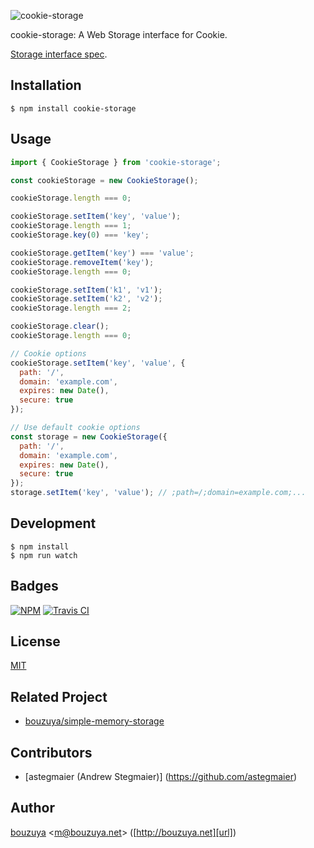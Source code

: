 ![cookie-storage](https://cloud.githubusercontent.com/assets/1221346/18493417/7243e872-7a4b-11e6-933a-1c3fe3cfaa71.png)

cookie-storage: A Web Storage interface for Cookie.

[Storage interface spec](https://html.spec.whatwg.org/multipage/webstorage.html#the-storage-interface).

## Installation

```
$ npm install cookie-storage
```

## Usage

```javascript
import { CookieStorage } from 'cookie-storage';

const cookieStorage = new CookieStorage();

cookieStorage.length === 0;

cookieStorage.setItem('key', 'value');
cookieStorage.length === 1;
cookieStorage.key(0) === 'key';

cookieStorage.getItem('key') === 'value';
cookieStorage.removeItem('key');
cookieStorage.length === 0;

cookieStorage.setItem('k1', 'v1');
cookieStorage.setItem('k2', 'v2');
cookieStorage.length === 2;

cookieStorage.clear();
cookieStorage.length === 0;

// Cookie options
cookieStorage.setItem('key', 'value', {
  path: '/',
  domain: 'example.com',
  expires: new Date(),
  secure: true
});

// Use default cookie options
const storage = new CookieStorage({
  path: '/',
  domain: 'example.com',
  expires: new Date(),
  secure: true
});
storage.setItem('key', 'value'); // ;path=/;domain=example.com;...
```

## Development

```
$ npm install
$ npm run watch
```

## Badges

[![NPM][npm-badge]][npm]
[![Travis CI][travis-ci-badge]][travis-ci]

[npm]: https://www.npmjs.com/package/cookie-storage
[npm-badge]: https://img.shields.io/npm/v/cookie-storage.svg
[travis-ci]: https://travis-ci.org/bouzuya/cookie-storage
[travis-ci-badge]: https://img.shields.io/travis/bouzuya/cookie-storage.svg

## License

[MIT](LICENSE)

## Related Project

- [bouzuya/simple-memory-storage][]

[bouzuya/simple-memory-storage]: https://github.com/bouzuya/simple-memory-storage

## Contributors

- [astegmaier (Andrew Stegmaier)] (https://github.com/astegmaier)

## Author

[bouzuya][user] &lt;[m@bouzuya.net][email]&gt; ([http://bouzuya.net][url])

[user]: https://github.com/bouzuya
[email]: mailto:m@bouzuya.net
[url]: http://bouzuya.net
